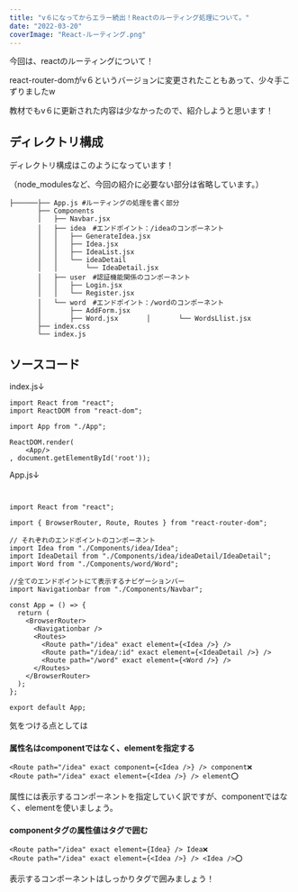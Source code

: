 ```yaml
---
title: "v６になってからエラー続出！Reactのルーティング処理について。"
date: "2022-03-20"
coverImage: "React-ルーティング.png"
---
```


今回は、reactのルーティングについて！

react-router-domがv６というバージョンに変更されたこともあって、少々手こずりましたw

教材でもv６に更新された内容は少なかったので、紹介しようと思います！

## ディレクトリ構成

ディレクトリ構成はこのようになっています！

（node\_modulesなど、今回の紹介に必要ない部分は省略しています。）

```
├──────├── App.js #ルーティングの処理を書く部分
       ├── Components
       │   ├── Navbar.jsx
       │   ├── idea　#エンドポイント：/ideaのコンポーネント
       │   │   ├── GenerateIdea.jsx
       │   │   ├── Idea.jsx
       │   │   ├── IdeaList.jsx
       │   │   └── ideaDetail
       │   │       └── IdeaDetail.jsx
       │   ├── user　#認証機能関係のコンポーネント
       │   │   ├── Login.jsx
       │   │   └── Register.jsx
       │   └── word　#エンドポイント：/wordのコンポーネント
       │       ├── AddForm.jsx
       │       ├── Word.jsx       │       └── WordsLlist.jsx
       ├── index.css
       └── index.js
```

## ソースコード

index.js↓

```
import React from "react";
import ReactDOM from "react-dom";

import App from "./App";

ReactDOM.render(
    <App/>
, document.getElementById('root'));
```

App.js↓

```

   
import React from "react";

import { BrowserRouter, Route, Routes } from "react-router-dom";

// それぞれのエンドポイントのコンポーネント
import Idea from "./Components/idea/Idea";
import IdeaDetail from "./Components/idea/ideaDetail/IdeaDetail";
import Word from "./Components/word/Word";

//全てのエンドポイントにて表示するナビゲーションバー
import Navigationbar from "./Components/Navbar";

const App = () => {
  return (
    <BrowserRouter>
      <Navigationbar />
      <Routes>
        <Route path="/idea" exact element={<Idea />} />
        <Route path="/idea/:id" exact element={<IdeaDetail />} />
        <Route path="/word" exact element={<Word />} />
      </Routes>
    </BrowserRouter>
  );
};

export default App;
```

気をつける点としては

#### 属性名はcomponentではなく、elementを指定する

```
<Route path="/idea" exact component={<Idea />} /> component❌
<Route path="/idea" exact element={<Idea />} /> element⭕️
```

属性には表示するコンポーネントを指定していく訳ですが、componentではなく、elementを使いましょう。

#### componentタグの属性値はタグで囲む

```
<Route path="/idea" exact element={Idea} /> Idea❌
<Route path="/idea" exact element={<Idea />} /> <Idea />⭕️
```

表示するコンポーネントはしっかりタグで囲みましょう！
